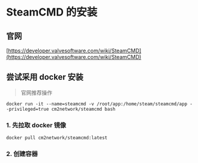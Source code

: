 # SteamCMD 的安装

## 官网
[https://developer.valvesoftware.com/wiki/SteamCMD](https://developer.valvesoftware.com/wiki/SteamCMD)

## 尝试采用 docker 安装
> 官网推荐操作

```docker run -it --name=steamcmd -v /root/app:/home/steam/steamcmd/app --privileged=true cm2network/steamcmd bash```

### 1. 先拉取 docker 镜像
`docker pull cm2network/steamcmd:latest`

### 2. 创建容器